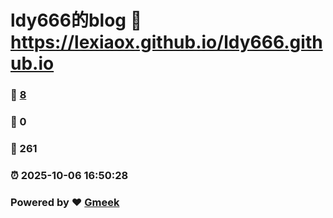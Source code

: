 # ldy666的blog :link: https://lexiaox.github.io/ldy666.github.io 
### :page_facing_up: [8](https://lexiaox.github.io/ldy666.github.io/tag.html) 
### :speech_balloon: 0 
### :hibiscus: 261 
### :alarm_clock: 2025-10-06 16:50:28 
### Powered by :heart: [Gmeek](https://github.com/Meekdai/Gmeek)
